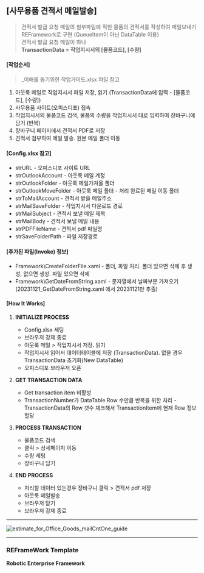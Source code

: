 ## [사무용품 견적서 메일발송]  ##
> 견적서 발급 요청 메일의 첨부파일에 적힌 물품의 견적서를 작성하여 메일보내기   
> REFramework로 구현 (QueueItem이 아닌 DataTable 이용)   
> 견적서 발급 요청 메일이 하나   
> **TransactionData = 작업지시서의 [물품코드], [수량]**


#### [작업순서] ####
> _이해를 돕기위한 작업가이드.xlsx 파일 참고
1. 아웃룩 메일로 작업지시서 파일 저장, 읽기 (TransactionData에 입력 - [물품코드], [수량])
2. 사무용품 사이트(오피스디포) 접속
3. 작업지시서의 물품코드 검색, 물품의 수량을 작업지시서 대로 입력하여 장바구니에 담기 (반복)
4. 장바구니 페이지에서 견적서 PDF로 저장
5. 견적서 첨부하여 메일 발송. 원본 메일 폴더 이동


#### [Config.xlsx 참고] ####
* strURL - 오피스디포 사이트 URL
* strOutlookAccount - 아웃룩 메일 계정
* strOutlookFolder - 아웃룩 메일가져올 폴더 
* strOutlookMoveFolder - 아웃룩 메일 폴더 - 처리 완료된 메일 이동 폴더
* strToMailAccount - 견적서 받을 메일주소
* strMailSaveFolder - 작업지시서 다운로드 경로
* strMailSubject - 견적서 보낼 메일 제목
* strMailBody - 견적서 보낼 메일 내용
* strPDFFileName - 견적서 pdf 파일명
* strSaveFolderPath - 파일 저장경로

  
#### [추가된 파일(Invoke) 정보] ####
* Framework\CreateFolderFile.xaml - 폴더, 파일 처리. 폴더 있으면 삭제 후 생성, 없으면 생성. 파일 있으면 삭제
* Framework\GetDateFromString.xaml - 문자열에서 날짜부분 가져오기 (20231121_GetDateFromString.xaml 에서 20231121만 추출)


#### [How It Works] ####

1. **INITIALIZE PROCESS**
   + Config.xlsx 세팅
   + 브라우저 강제 종료
   + 아웃룩 메일 > 작업지시서 저장. 읽기
   + 작업지시서 읽어서 데이터테이블에 저장 (TransactionData). 없을 경우 TransactionData 초기화(New DataTable)
   + 오피스디포 브라우저 오픈

2. **GET TRANSACTION DATA**
   + Get transaction item 비활성
   + TransactionNumber가 DataTable Row 수만큼 반복을 위한 처리 -  TransactionData의 Row 갯수 체크해서 TransactionItem에 현재 Row 정보 할당

4. **PROCESS TRANSACTION**
   + 물품코드 검색
   + 클릭 > 상세페이지 이동
   + 수량 세팅
   + 장바구니 담기

4. **END PROCESS**
   + 처리할 데이터 있는경우 장바구니 클릭 > 견적서 pdf 저장
   + 아웃룩 메일발송
   + 브라우저 닫기
   + 브라우저 강제 종료

* * *
![estimate_for_Office_Goods_mailCntOne_guide](https://github.com/pnmGithub/estimate_for_Office_Goods_mailCntOne.RPA-uipath/assets/149296871/64f2feb5-8144-4c32-b35b-74e37698d210)

* * *

### REFrameWork Template ###
**Robotic Enterprise Framework**
